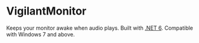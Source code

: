 # VigilantMonitor
Keeps your monitor awake when audio plays.
Built with [.NET 6](https://dotnet.microsoft.com/en-us/download/dotnet/6.0/runtime). Compatible with Windows 7 and above.